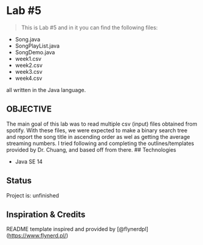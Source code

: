 # Lab #5
> This is Lab #5 and in it you can find the following files:
- Song.java
- SongPlayList.java
- SongDemo.java
- week1.csv
- week2.csv
- week3.csv
- week4.csv
<p>all written in the Java language.</p>

## OBJECTIVE
The main goal of this lab was to read multiple csv (input) files obtained from 
spotify. With these files, we were expected to make a binary search tree and report
the song title in ascending order as wel as getting the average streaming numbers.
I tried following and completing the outlines/templates provided by Dr.
Chuang, and based off from there. ## Technologies

* Java SE 14

## Status
Project is: unfinished

## Inspiration & Credits
README template inspired and provided by [@flynerdpl] (https://www.flynerd.pl/)